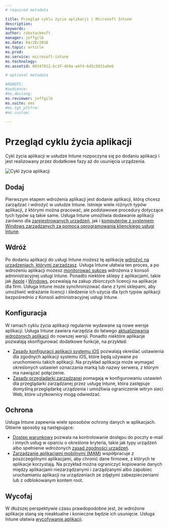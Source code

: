 ```yaml
---
# required metadata

title: Przegląd cyklu życia aplikacji | Microsoft Intune
description:
keywords:
author: robstackmsft
manager: jeffgilb
ms.date: 04/28/2016
ms.topic: article
ms.prod:
ms.service: microsoft-intune
ms.technology:
ms.assetid: 60347012-bc3f-4b9a-a4f4-6d3c5021a6e6

# optional metadata

#ROBOTS:
#audience:
#ms.devlang:
ms.reviewer: jeffgilb
ms.suite: ems
#ms.tgt_pltfrm:
#ms.custom:

---
```


# Przegląd cyklu życia aplikacji

Cykl życia aplikacji w usłudze Intune rozpoczyna się po dodaniu aplikacji i jest realizowany przez dodatkowe fazy aż do usunięcia urządzenia.

![Cykl życia aplikacji](./media/applifecycle_nobg.png "the Intune app lifecycle")

## Dodaj

Pierwszym etapem wdrożenia aplikacji jest dodanie aplikacji, którą chcesz zarządzać i wdrożyć w usłudze Intune. Istnieje wiele różnych typów aplikacji, z którymi można pracować, ale podstawowe procedury dotyczące tych typów są takie same. Usługa Intune umożliwia dodawanie aplikacji zarówno dla [zarejestrowanych urządzeń](add-apps-for-mobile-devices-in-microsoft-intune.md), jak i [komputerów z systemem Windows zarządzanych za pomocą oprogramowania klienckiego usługi Intune](add-apps-for-windows-pcs-in-microsoft-intune.md).

## Wdróż

Po dodaniu aplikacji do usługi Intune możesz tę aplikację [wdrożyć na urządzeniach, którymi zarządzasz](deploy-apps.md). Usługa Intune ułatwia ten proces, a po wdrożeniu aplikacji możesz [monitorować sukces](monitor-apps-in-microsoft-intune.md) wdrożenia z konsoli administracyjnej usługi Intune. Ponadto niektóre sklepy z aplikacjami, takie jak [Apple](manage-ios-apps-you-purchased-through-a-volume-purchase-program-with-microsoft-intune.md) i [Windows](manage-apps-you-purchased-from-the-windows-store-for-business-with-microsoft-intune.md), pozwalają na zakup zbiorczych licencji na aplikacje dla firm. Usługa Intune może synchronizować dane z tymi sklepami, aby umożliwić wdrażanie licencji i śledzenie ich użycia dla tych typów aplikacji bezpośrednio z Konsoli administracyjnej usługi Intune.

## Konfiguracja

W ramach cyklu życia aplikacji regularnie wydawane są nowe wersje aplikacji. Usługa Intune zawiera narzędzia do łatwego [aktualizowania wdrożonych aplikacji](update-apps-using-microsoft-intune.md) do nowszej wersji. Ponadto niektóre aplikacje pozwalają skonfigurować dodatkowe funkcje, na przykład:
- [Zasady konfiguracji aplikacji systemu iOS](configure-ios-apps-with-mobile-app-configuration-policies-in-microsoft-intune.md) pozwalają określać ustawienia dla zgodnych aplikacji systemu iOS, które będą używane po uruchomieniu takich aplikacji. Na przykład aplikacja może wymagać określonych ustawień oznaczania marką lub nazwy serwera, z którym ma nawiązać połączenie.
- [Zasady przeglądarki zarządzanej](manage-internet-access-using-managed-browser-policies.md) pomagają w konfigurowaniu ustawień dla przeglądarki zarządzanej przez usługę Intune, która zastępuje domyślną przeglądarkę urządzenia i umożliwia ograniczenie witryn sieci Web, które użytkownicy mogą odwiedzać.

## Ochrona

Usługa Intune zapewnia wiele sposobów ochrony danych w aplikacjach. Główne sposoby są następujące:
- [Dostęp warunkowy](restrict-access-to-email-and-o365-services-with-microsoft-intune.md) pozwala na kontrolowanie dostępu do poczty e-mail i innych usług w oparciu o określone kryteria, takie jak typy urządzeń albo spełnienie wdrożonych [zasad zgodności urządzeń](introduction-to-device-compliance-policies-in-microsoft-intune.md).
- [Zarządzanie aplikacjami mobilnymi (MAM)](protect-app-data-using-mobile-app-management-policies-with-microsoft-intune.md) współpracuje z poszczególnymi aplikacjami, aby chronić dane firmowe, z których te aplikacje korzystają. Na przykład można ograniczyć kopiowanie danych między aplikacjami niezarządzanymi i zarządzanymi albo zapobiec uruchamianiu aplikacji na urządzeniach ze zdjętymi zabezpieczeniami lub z odblokowanym kontem root.

## Wycofaj

W dłuższej perspektywie czasu prawdopodobne jest, że wdrożone aplikacje staną się nieaktualne i konieczne będzie ich usunięcie. Usługa Intune ułatwia [wycofywanie aplikacji](retire-apps-using-microsoft-intune.md).


<!--HONumber=May16_HO1-->


